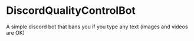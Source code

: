 # DiscordQualityControlBot
 A simple discord bot that bans you if you type any text (images and videos are OK)
